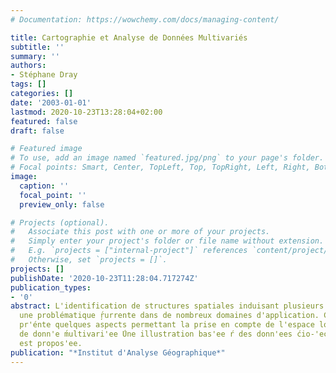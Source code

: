 ```yaml
---
# Documentation: https://wowchemy.com/docs/managing-content/

title: Cartographie et Analyse de Données Multivariés
subtitle: ''
summary: ''
authors:
- Stéphane Dray
tags: []
categories: []
date: '2003-01-01'
lastmod: 2020-10-23T13:28:04+02:00
featured: false
draft: false

# Featured image
# To use, add an image named `featured.jpg/png` to your page's folder.
# Focal points: Smart, Center, TopLeft, Top, TopRight, Left, Right, BottomLeft, Bottom, BottomRight.
image:
  caption: ''
  focal_point: ''
  preview_only: false

# Projects (optional).
#   Associate this post with one or more of your projects.
#   Simply enter your project's folder or file name without extension.
#   E.g. `projects = ["internal-project"]` references `content/project/deep-learning/index.md`.
#   Otherwise, set `projects = []`.
projects: []
publishDate: '2020-10-23T11:28:04.717274Z'
publication_types:
- '0'
abstract: L'identification de structures spatiales induisant plusieurs variables est
  une problématique ŗ́urrente dans de nombreux domaines d'application. Cet article
  pr'énte quelques aspects permettant la prise en compte de l'espace lors de l'analyse
  de donn'e ́multivari'ee ́Une illustration bas'ee ŕ des donn'ees ćio-'econoq́ues
  est propos'ee.
publication: "*Institut d'Analyse Géographique*"
---
```

